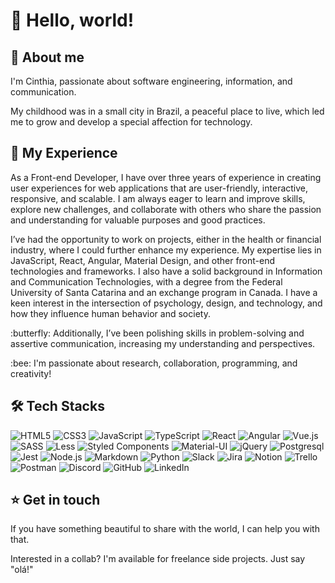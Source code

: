  # :wave: Hello, world!
 
 ## :white_heart:	About me 
<p>I'm Cinthia, passionate about software engineering, information, and communication. </p>
<p>My childhood was in a small city in Brazil, a peaceful place to live, which led me to grow and develop a special affection for technology.</p>

## :rocket:	My Experience 
<p>As a Front-end Developer, I have over three years of experience in creating user experiences for web applications that are user-friendly, interactive, responsive, and scalable. I am always eager to learn and improve skills, explore new challenges, and collaborate with others who share the passion and understanding for valuable purposes and good practices.</p>

<p>I’ve had the opportunity to work on projects, either in the health or financial industry, where I could further enhance my experience. My expertise lies in JavaScript, React, Angular, Material Design, and other front-end technologies and frameworks. I also have a solid background in Information and Communication Technologies, with a degree from the Federal University of Santa Catarina and an exchange program in Canada. I have a keen interest in the intersection of psychology, design, and technology, and how they influence human behavior and society.</p>

<p> :butterfly: Additionally, I’ve been polishing skills in problem-solving and assertive communication, increasing my understanding and perspectives.</p>

<p> :bee: I'm passionate about research, collaboration, programming, and creativity!</p>

## :hammer_and_wrench:	Tech Stacks

![HTML5](https://img.shields.io/badge/html5-%23E34F26.svg?style=for-the-badge&logo=html5&logoColor=white) ![CSS3](https://img.shields.io/badge/css3-%231572B6.svg?style=for-the-badge&logo=css3&logoColor=white) ![JavaScript](https://img.shields.io/badge/javascript-%23323330.svg?style=for-the-badge&logo=javascript&logoColor=%23F7DF1E) ![TypeScript](https://img.shields.io/badge/typescript-%23007ACC.svg?style=for-the-badge&logo=typescript&logoColor=white) ![React](https://img.shields.io/badge/react-%2320232a.svg?style=for-the-badge&logo=react&logoColor=%2361DAFB) 
![Angular](https://img.shields.io/badge/Angular-DD0031?style=for-the-badge&logo=angular&logoColor=white) ![Vue.js](https://img.shields.io/badge/Vue.js-35495E?style=for-the-badge&logo=vue.js&logoColor=4FC08D)
![SASS](https://img.shields.io/badge/SASS-hotpink.svg?style=for-the-badge&logo=SASS&logoColor=white) ![Less](https://img.shields.io/badge/less-2B4C80?style=for-the-badge&logo=less&logoColor=white) ![Styled Components](https://img.shields.io/badge/styled--components-DB7093?style=for-the-badge&logo=styled-components&logoColor=white) ![Material-UI](https://img.shields.io/badge/Material--UI-0081CB?style=for-the-badge&logo=material-ui&logoColor=white) ![jQuery](https://img.shields.io/badge/jQuery-0769AD?style=for-the-badge&logo=jquery&logoColor=white) ![Postgresql](https://img.shields.io/badge/PostgreSQL-316192?style=for-the-badge&logo=postgresql&logoColor=white) ![Jest](https://img.shields.io/badge/Jest-323330?style=for-the-badge&logo=Jest&logoColor=white) ![Node.js](https://img.shields.io/badge/Node.js-43853D?style=for-the-badge&logo=node.js&logoColor=white) ![Markdown](https://img.shields.io/badge/Markdown-000000?style=for-the-badge&logo=markdown&logoColor=white) ![Python](https://img.shields.io/badge/Python-3776AB?style=for-the-badge&logo=python&logoColor=white) ![Slack](https://img.shields.io/badge/Slack-4A154B?style=for-the-badge&logo=slack&logoColor=white) ![Jira](https://img.shields.io/badge/jira-%230A0FFF.svg?style=for-the-badge&logo=jira&logoColor=white) ![Notion](https://img.shields.io/badge/Notion-%23000000.svg?style=for-the-badge&logo=notion&logoColor=white) ![Trello](https://img.shields.io/badge/Trello-%23026AA7.svg?style=for-the-badge&logo=Trello&logoColor=white) ![Postman](https://img.shields.io/badge/Postman-FF6C37?style=for-the-badge&logo=postman&logoColor=white) ![Discord](https://img.shields.io/badge/Discord-7289DA?style=for-the-badge&logo=discord&logoColor=white) ![GitHub](https://img.shields.io/badge/GitHub-100000?style=for-the-badge&logo=github&logoColor=white) ![LinkedIn](https://img.shields.io/badge/LinkedIn-0077B5?style=for-the-badge&logo=linkedin&logoColor=white)

## :star:	Get in touch 

<p>If you have something beautiful to share with the world, I can help you with that.</p>
<p>Interested in a collab? I'm available for freelance side projects. Just say "olá!" </p>



<!--
**CinPi7/CinPi7** is a ✨ _special_ ✨ repository because its `README.md` (this file) appears on your GitHub profile.

Here are some ideas to get you started:

- 🔭 I’m currently working on ...
- 🌱 I’m currently learning ...
- 👯 I’m looking to collaborate on ...
- 🤔 I’m looking for help with ...
- 💬 Ask me about ...
- 📫 How to reach me: ...
- 😄 Pronouns: ...
- ⚡ Fun fact: ...
-->
